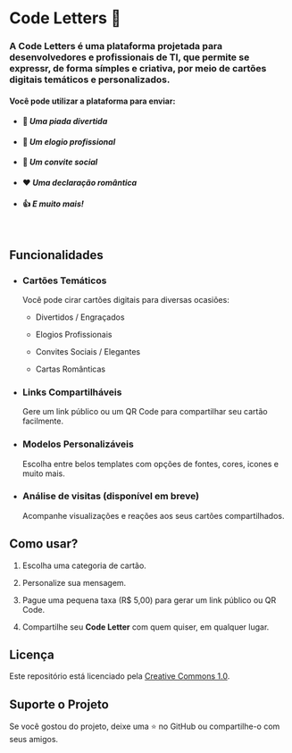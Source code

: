 # Code Letters 💌


### A **Code Letters** é uma plataforma projetada para desenvolvedores e profissionais de TI, que permite se expressr, de forma símples e criativa, por meio de cartões digitais temáticos e personalizados.

#### Você pode utilizar a plataforma para enviar:
  - #### 🤪 _Uma piada divertida_
  - #### 🤗 _Um elogio profissional_
  - #### 📅 _Um convite social_
  - #### ❤️ _Uma declaração romântica_
  - #### 👍 _E muito mais!_

<br />

## Funcionalidades

- ### Cartões Temáticos
  Você pode cirar cartões digitais para diversas ocasiões:

  - Divertidos / Engraçados

  - Elogios Profissionais

  - Convites Sociais / Elegantes
  
  - Cartas Românticas


- ### Links Compartilháveis
  Gere um link público ou um QR Code para compartilhar seu cartão facilmente. 


- ### Modelos Personalizáveis
  Escolha entre belos templates com opções de fontes, cores, icones e muito mais.


- ### Análise de visitas (disponível em breve)
  Acompanhe visualizações e reações aos seus cartões compartilhados.


## Como usar?

  1. Escolha uma categoria de cartão.

  2. Personalize sua mensagem.

  3. Pague uma pequena taxa (R$ 5,00) para gerar um link público ou QR Code.

  4. Compartilhe seu **Code Letter** com quem quiser, em qualquer lugar.


## Licença

  Este repositório está licenciado pela [Creative Commons 1.0](./LICENSE).


## Suporte o Projeto

  Se você gostou do projeto, deixe uma ⭐️ no GitHub ou compartilhe-o com seus amigos.